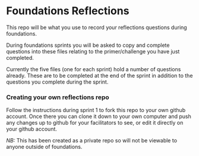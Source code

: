# Foundations Reflections

This repo will be what you use to record your reflections questions during foundations.

During foundations sprints you will be asked to copy and complete questions into these files relating to the primer/challenge you have just completed.

Currently the five files (one for each sprint) hold a number of questions already. These are to be completed at the end of the sprint in addition to the questions you complete during the sprint. 

### Creating your own reflections repo

Follow the instructions during sprint 1 to fork this repo to your own github account. Once there you can clone it down to your own computer and push any changes up to github for your facilitators to see, or edit it directly on your github account.

*NB:* This has been created as a private repo so will not be viewable to anyone outside of foundations.
